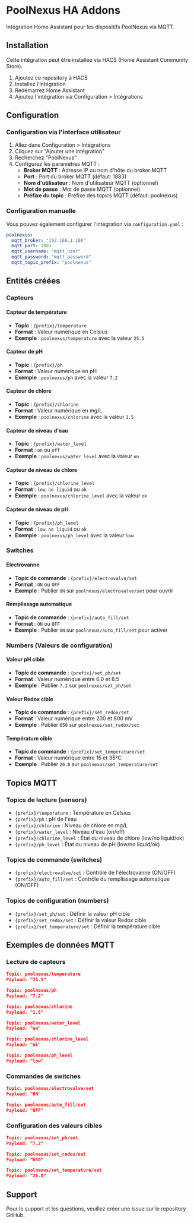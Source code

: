# PoolNexus HA Addons

Intégration Home Assistant pour les dispositifs PoolNexus via MQTT.

## Installation

Cette intégration peut être installée via HACS (Home Assistant Community Store).

1. Ajoutez ce repository à HACS
2. Installez l'intégration
3. Redémarrez Home Assistant
4. Ajoutez l'intégration via Configuration > Intégrations

## Configuration

### Configuration via l'interface utilisateur

1. Allez dans Configuration > Intégrations
2. Cliquez sur "Ajouter une intégration"
3. Recherchez "PoolNexus"
4. Configurez les paramètres MQTT :
   - **Broker MQTT** : Adresse IP ou nom d'hôte du broker MQTT
   - **Port** : Port du broker MQTT (défaut: 1883)
   - **Nom d'utilisateur** : Nom d'utilisateur MQTT (optionnel)
   - **Mot de passe** : Mot de passe MQTT (optionnel)
   - **Préfixe du topic** : Préfixe des topics MQTT (défaut: poolnexus)

### Configuration manuelle

Vous pouvez également configurer l'intégration via `configuration.yaml` :

```yaml
poolnexus:
  mqtt_broker: "192.168.1.100"
  mqtt_port: 1883
  mqtt_username: "mqtt_user"
  mqtt_password: "mqtt_password"
  mqtt_topic_prefix: "poolnexus"
```

## Entités créées

### Capteurs

#### Capteur de température
- **Topic** : `{prefix}/temperature`
- **Format** : Valeur numérique en Celsius
- **Exemple** : `poolnexus/temperature` avec la valeur `25.5`

#### Capteur de pH
- **Topic** : `{prefix}/ph`
- **Format** : Valeur numérique en pH
- **Exemple** : `poolnexus/ph` avec la valeur `7.2`

#### Capteur de chlore
- **Topic** : `{prefix}/chlorine`
- **Format** : Valeur numérique en mg/L
- **Exemple** : `poolnexus/chlorine` avec la valeur `1.5`

#### Capteur de niveau d'eau
- **Topic** : `{prefix}/water_level`
- **Format** : `on` ou `off`
- **Exemple** : `poolnexus/water_level` avec la valeur `on`

#### Capteur de niveau de chlore
- **Topic** : `{prefix}/chlorine_level`
- **Format** : `low`, `no liquid` ou `ok`
- **Exemple** : `poolnexus/chlorine_level` avec la valeur `ok`

#### Capteur de niveau de pH
- **Topic** : `{prefix}/ph_level`
- **Format** : `low`, `no liquid` ou `ok`
- **Exemple** : `poolnexus/ph_level` avec la valeur `low`

### Switches

#### Électrovanne
- **Topic de commande** : `{prefix}/electrovalve/set`
- **Format** : `ON` ou `OFF`
- **Exemple** : Publier `ON` sur `poolnexus/electrovalve/set` pour ouvrir

#### Remplissage automatique
- **Topic de commande** : `{prefix}/auto_fill/set`
- **Format** : `ON` ou `OFF`
- **Exemple** : Publier `ON` sur `poolnexus/auto_fill/set` pour activer

### Numbers (Valeurs de configuration)

#### Valeur pH cible
- **Topic de commande** : `{prefix}/set_ph/set`
- **Format** : Valeur numérique entre 6.0 et 8.5
- **Exemple** : Publier `7.2` sur `poolnexus/set_ph/set`

#### Valeur Redox cible
- **Topic de commande** : `{prefix}/set_redox/set`
- **Format** : Valeur numérique entre 200 et 800 mV
- **Exemple** : Publier `650` sur `poolnexus/set_redox/set`

#### Température cible
- **Topic de commande** : `{prefix}/set_temperature/set`
- **Format** : Valeur numérique entre 15 et 35°C
- **Exemple** : Publier `26.0` sur `poolnexus/set_temperature/set`

## Topics MQTT

### Topics de lecture (sensors)
- `{prefix}/temperature` : Température en Celsius
- `{prefix}/ph` : pH de l'eau
- `{prefix}/chlorine` : Niveau de chlore en mg/L
- `{prefix}/water_level` : Niveau d'eau (on/off)
- `{prefix}/chlorine_level` : État du niveau de chlore (low/no liquid/ok)
- `{prefix}/ph_level` : État du niveau de pH (low/no liquid/ok)

### Topics de commande (switches)
- `{prefix}/electrovalve/set` : Contrôle de l'électrovanne (ON/OFF)
- `{prefix}/auto_fill/set` : Contrôle du remplissage automatique (ON/OFF)

### Topics de configuration (numbers)
- `{prefix}/set_ph/set` : Définir la valeur pH cible
- `{prefix}/set_redox/set` : Définir la valeur Redox cible
- `{prefix}/set_temperature/set` : Définir la température cible

## Exemples de données MQTT

### Lecture de capteurs
```json
Topic: poolnexus/temperature
Payload: "25.5"

Topic: poolnexus/ph
Payload: "7.2"

Topic: poolnexus/chlorine
Payload: "1.5"

Topic: poolnexus/water_level
Payload: "on"

Topic: poolnexus/chlorine_level
Payload: "ok"

Topic: poolnexus/ph_level
Payload: "low"
```

### Commandes de switches
```json
Topic: poolnexus/electrovalve/set
Payload: "ON"

Topic: poolnexus/auto_fill/set
Payload: "OFF"
```

### Configuration des valeurs cibles
```json
Topic: poolnexus/set_ph/set
Payload: "7.2"

Topic: poolnexus/set_redox/set
Payload: "650"

Topic: poolnexus/set_temperature/set
Payload: "26.0"
```

## Support

Pour le support et les questions, veuillez créer une issue sur le repository GitHub.
